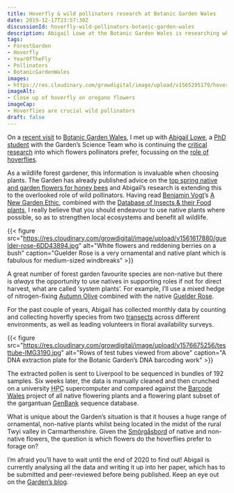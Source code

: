 ```yaml
---
title: Hoverfly & wild pollinators research at Botanic Garden Wales
date: 2019-12-17T23:57:30Z
discussionId: hoverfly-wild-pollinators-botanic-garden-wales
description: Abigail Lowe at the Botanic Garden Wales is researching which are the most beneficial flowers to plant for hoverflies and other wild pollinators
tags: 
- ForestGarden
- Hoverfly
- YearOfTheFly
- Pollinators
- BotanicGardenWales
images: 
- https://res.cloudinary.com/growdigital/image/upload/v1565295179/hoverfly-25218545.jpg
imageAlt:
- Close up of hoverfly on oregano flowers
imageCap:
- Hoverflies are crucial wild pollinators
draft: false
---
```


On a [recent visit](https://www.forestgarden.wales/blog/japanese-forest-garden/) to [Botanic Garden Wales](https://botanicgarden.wales), I met up with [Abigail Lowe](https://twitter.com/abigailjayne26 ), a [PhD student](https://botanicgarden.wales/cyflwyniad-ymchwilydd-phd-newydd-abigail-lowe/) with the Garden’s Science Team who is continuing the [critical research](https://botanicgarden.wales/science/saving-pollinators/) into which flowers pollinators prefer, focussing on the [role of hoverflies](https://botanicgarden.wales/science/saving-pollinators/hoverfly-ecology/).

As a wildlife forest gardener, this information is invaluable when choosing plants. The Garden has already published advice on the [top spring native and garden flowers for honey bees](https://botanicgarden.wales/honey-bees-like-living-close-hedge-official/) and Abigail’s research is extending this to the overlooked role of wild pollinators. Having read [Benjamin Vogt](https://www.monarchgard.com)’s [A New Garden Ethic](https://newsociety.com/Books/N/A-New-Garden-Ethic), combined with the [Database of Insects & their Food plants](https://www.brc.ac.uk/dbif/hosts.aspx), I really believe that you should endeavour to use native plants where possible, so as to strengthen local ecosystems and benefit all wildlife.

{{< figure src="https://res.cloudinary.com/growdigital/image/upload/v1561617880/guelder-rose-6DD43894.jpg" alt="White flowers and reddening berries on a bush" caption="Guelder Rose is a very ornamental and native plant which is fabulous for medium-sized windbreaks" >}}

A great number of forest garden favourite species are non-native but there is _always_ the opportunity to use natives in supporting roles if not for direct harvest, what are called ‘system plants’. For example, I’ll use a mixed hedge of nitrogen-fixing [Autumn Olive](https://pfaf.org/user/Plant.aspx?LatinName=Elaeagnus+umbellata) combined with the native [Guelder Rose](https://pfaf.org/user/Plant.aspx?LatinName=viburnum+opulus).

For the past couple of years, Abigail has collected monthly data by counting and collecting hoverfly species from two [transects](https://www.lexico.com/en/definition/transect) across different environments, as well as leading volunteers in floral availability surveys. 

{{< figure src="https://res.cloudinary.com/growdigital/image/upload/v1576675256/testtube-IMG3190.jpg" alt="Rows of test tubes viewed from above" caption="A DNA extraction plate for the Botanic Garden’s DNA barcoding work" >}}

The extracted pollen is sent to Liverpool to be sequenced in bundles of 192 samples. Six weeks later, the data is manually cleaned and then crunched on a university <abbr title="High Performance Computing">HPC</abbr> supercomputer and compared against the [Barcode Wales](https://botanicgarden.wales/science/collections/barcode-uk/) project of all native flowering plants and a flowering plant subset of the gargantuan [GenBank](https://en.wikipedia.org/wiki/GenBank) sequence database.

What is unique about the Garden’s situation is that it houses a huge range of ornamental, non-native plants whilst being located in the midst of the rural Twyi valley in Carmarthenshire. Given the [Smörgåsbord](https://en.wikipedia.org/wiki/Smörgåsbord) of native and non-native flowers, the question is which flowers do the hoverflies prefer to forage on? 

I’m afraid you’ll have to wait until the end of 2020 to find out! Abigail is currently analysing all the data and writing it up into her paper, which has to be submitted and peer-reviewed before being published. Keep an eye out on the [Garden’s blog](https://botanicgarden.wales/blog/).
